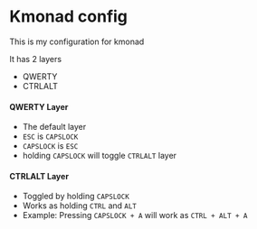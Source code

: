 # Kmonad config

This is my configuration for kmonad

It has 2 layers
 - QWERTY
 - CTRLALT
 
#### QWERTY Layer
 - The default layer
 - `ESC` is `CAPSLOCK`
 - `CAPSLOCK` is `ESC`
 - holding `CAPSLOCK` will toggle `CTRLALT` layer

#### CTRLALT Layer
 - Toggled by holding `CAPSLOCK`
 - Works as holding `CTRL` and `ALT`
 - Example: Pressing `CAPSLOCK + A` will work as `CTRL + ALT + A`
